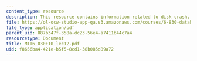 ```yaml
---
content_type: resource
description: This resource contains information related to disk crash.
file: https://ol-ocw-studio-app-qa.s3.amazonaws.com/courses/6-830-database-systems-fall-2010/f8656ba4421eb5f58cd138b085d89a72_MIT6_830F10_lec12.pdf
file_type: application/pdf
parent_uid: 887b347f-358a-dc23-56e4-a7411b44c7a4
resourcetype: Document
title: MIT6_830F10_lec12.pdf
uid: f8656ba4-421e-b5f5-8cd1-38b085d89a72
---
```

